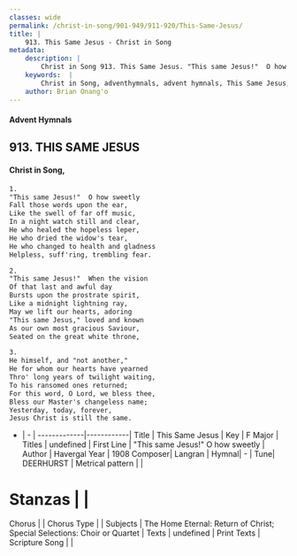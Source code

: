 ```yaml
---
classes: wide
permalink: /christ-in-song/901-949/911-920/This-Same-Jesus/
title: |
    913. This Same Jesus - Christ in Song
metadata:
    description: |
        Christ in Song 913. This Same Jesus. "This same Jesus!"  O how sweetly Fall those words upon the ear, Like the swell of far off music, In a night watch still and clear, He who healed the hopeless leper, He who dried the widow's tear, He who changed to health and gladness Helpless, suff'ring, trembling fear.
    keywords:  |
        Christ in Song, adventhymnals, advent hymnals, This Same Jesus, "This same Jesus!"  O how sweetly. 
    author: Brian Onang'o
---
```


#### Advent Hymnals
## 913. THIS SAME JESUS
####  Christ in Song,

```txt
1.
"This same Jesus!"  O how sweetly
Fall those words upon the ear,
Like the swell of far off music,
In a night watch still and clear,
He who healed the hopeless leper,
He who dried the widow's tear,
He who changed to health and gladness
Helpless, suff'ring, trembling fear.

2.
"This same Jesus!"  When the vision
Of that last and awful day
Bursts upon the prostrate spirit,
Like a midnight lightning ray,
May we lift our hearts, adoring
"This same Jesus," loved and known
As our own most gracious Saviour,
Seated on the great white throne,

3.
He himself, and "not another,"
He for whom our hearts have yearned
Thro' long years of twilight waiting,
To his ransomed ones returned;
For this word, O Lord, we bless thee,
Bless our Master's changeless name;
Yesterday, today, forever, 
Jesus Christ is still the same.


```

- |   -  |
-------------|------------|
Title | This Same Jesus |
Key | F Major |
Titles | undefined |
First Line | "This same Jesus!"  O how sweetly |
Author | Havergal
Year | 1908
Composer| Langran |
Hymnal|  - |
Tune| DEERHURST |
Metrical pattern | |
# Stanzas |  |
Chorus |  |
Chorus Type |  |
Subjects | The Home Eternal: Return of Christ; Special Selections: Choir or Quartet |
Texts | undefined |
Print Texts | 
Scripture Song |  |
    
